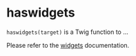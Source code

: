 # haswidgets

`haswidgets(target)` is a Twig function to ...

Please refer to the [widgets](https://docs.bolt.cm/4.0/templating/widgets) documentation.
